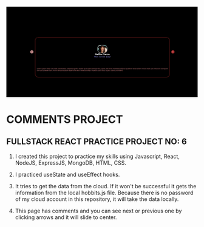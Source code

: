 ![example](client/src/commentsProject.png)

# COMMENTS PROJECT

## FULLSTACK REACT PRACTICE PROJECT NO: 6

1. I created this project to practice my skills using Javascript, React, NodeJS, ExpressJS, MongoDB, HTML, CSS.

2. I practiced useState and useEffect hooks.

3. It tries to get the data from the cloud. If it won't be successful it gets the information from the local hobbits.js file. Because there is no password of my cloud account in this repository, it will take the data locally.

4. This page has comments and you can see next or previous one by clicking arrows and it will slide to center.